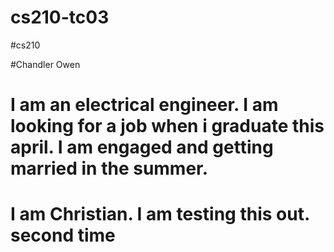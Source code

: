 # cs210-tc03

#cs210

#Chandler Owen

# I am an electrical engineer. I am looking for a job when i graduate this april. I am engaged and getting married in the summer.
# I am Christian. I am testing this out. second time

